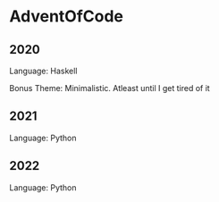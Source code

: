 # AdventOfCode

## 2020
Language: Haskell

Bonus Theme: Minimalistic. Atleast until I get tired of it


## 2021
Language: Python


## 2022
Language: Python
